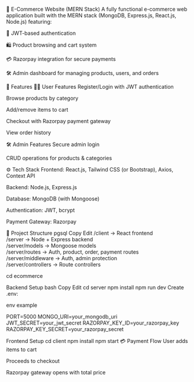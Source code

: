 🛒 E-Commerce Website (MERN Stack)
A fully functional e-commerce web application built with the MERN stack (MongoDB, Express.js, React.js, Node.js) featuring:

🔐 JWT-based authentication

🛍️ Product browsing and cart system

💳 Razorpay integration for secure payments

🛠️ Admin dashboard for managing products, users, and orders

🚀 Features
🧑‍💻 User Features
Register/Login with JWT authentication

Browse products by category

Add/remove items to cart

Checkout with Razorpay payment gateway

View order history

🛠️ Admin Features
Secure admin login

CRUD operations for products & categories

⚙️ Tech Stack
Frontend: React.js, Tailwind CSS (or Bootstrap), Axios, Context API

Backend: Node.js, Express.js

Database: MongoDB (with Mongoose)

Authentication: JWT, bcrypt

Payment Gateway: Razorpay

📁 Project Structure
pgsql
Copy
Edit
/client               → React frontend  
/server               → Node + Express backend  
/server/models        → Mongoose models  
/server/routes        → Auth, product, order, payment routes  
/server/middleware    → Auth, admin protection  
/server/controllers   → Route controllers

cd ecommerce

Backend Setup
bash
Copy
Edit
cd server
npm install
npm run dev
Create .env:

env example

PORT=5000
MONGO_URI=your_mongodb_uri
JWT_SECRET=your_jwt_secret
RAZORPAY_KEY_ID=your_razorpay_key
RAZORPAY_KEY_SECRET=your_razorpay_secret


Frontend Setup
cd client
npm install
npm start
💳 Payment Flow
User adds items to cart

Proceeds to checkout

Razorpay gateway opens with total price

